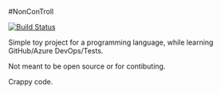 #NonConTroll

[![Build Status](https://nonsensation.visualstudio.com/NonConTroll/_apis/build/status/nonsensation.non?branchName=master)](https://nonsensation.visualstudio.com/NonConTroll/_build/latest?definitionId=4&branchName=master)

Simple toy project for a programming language, while learning GitHub/Azure DevOps/Tests.

Not meant to be open source or for contibuting.

Crappy code.



